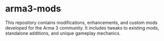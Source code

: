 # arma3-mods
This repository contains modifications, enhancements, and custom mods developed for the Arma 3 community. It includes tweaks to existing mods, standalone additions, and unique gameplay mechanics.
